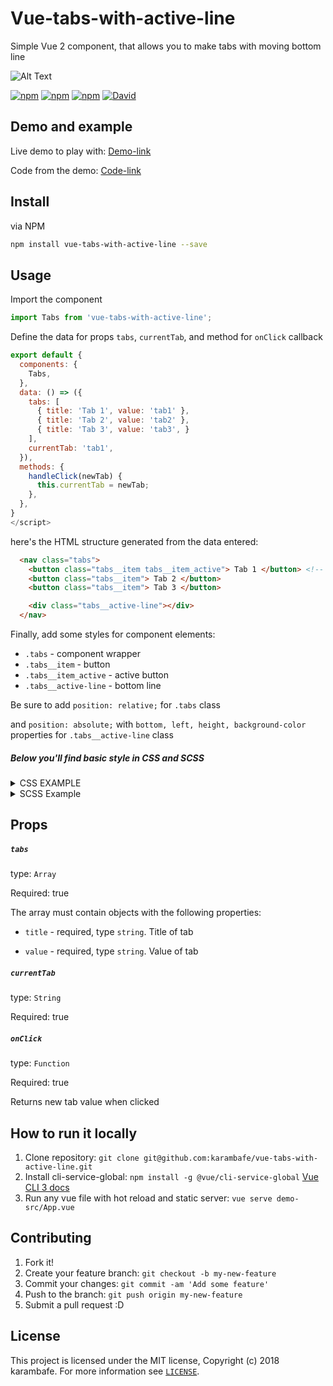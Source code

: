 # Vue-tabs-with-active-line

Simple Vue 2 component, that allows you to make tabs with moving bottom line

![Alt Text](https://media.giphy.com/media/NTDhntg2ySo7rGLaRm/giphy.gif)

[![npm](https://img.shields.io/npm/v/vue-tabs-with-active-line.svg)](https://www.npmjs.com/package/vue-tabs-with-active-line)
[![npm](https://img.shields.io/npm/dm/vue-tabs-with-active-line.svg)](https://www.npmjs.com/package/vue-tabs-with-active-line)
[![npm](https://img.shields.io/npm/dt/vue-tabs-with-active-line.svg)](https://www.npmjs.com/package/vue-tabs-with-active-line)
[![David](https://david-dm.org/karambafe/vue-tabs-with-active-line.svg)](https://david-dm.org/karambafe/vue-tabs-with-active-line)

## Demo and example

Live demo to play with: [Demo-link](https://karambafe.github.io/vue-tabs-with-active-line/)

Code from the demo:  [Code-link](https://github.com/karambafe/vue-tabs-with-active-line/blob/master/examples/Simple.vue)

## Install

via NPM
```bash
npm install vue-tabs-with-active-line --save
```

## Usage

Import the component

```javascript
import Tabs from 'vue-tabs-with-active-line';
```

Define the data for props `tabs`, `currentTab`, and method for `onClick` callback

```javascript
export default {
  components: {
    Tabs,
  },
  data: () => ({
    tabs: [
      { title: 'Tab 1', value: 'tab1' },
      { title: 'Tab 2', value: 'tab2' },
      { title: 'Tab 3', value: 'tab3', }
    ],
    currentTab: 'tab1',
  }),
  methods: {
    handleClick(newTab) {
      this.currentTab = newTab;
    },
  },
}
</script>
```


 here's the HTML structure generated from the data entered:

```html
  <nav class="tabs">
    <button class="tabs__item tabs__item_active"> Tab 1 </button> <!-- active tab -->
    <button class="tabs__item"> Tab 2 </button>
    <button class="tabs__item"> Tab 3 </button>

    <div class="tabs__active-line"></div>
  </nav>
```

Finally, add some styles for component elements:

* `.tabs` - component wrapper
* `.tabs__item` - button
* `.tabs__item_active` - active button
* `.tabs__active-line` - bottom line


Be sure to add  `position: relative;` for `.tabs` class

and `position: absolute;` with `bottom, left, height, background-color` properties for `.tabs__active-line` class
##### Below you'll find basic style in CSS and SCSS
<details><summary>CSS EXAMPLE</summary>

```css
.tabs {
  position: relative;
  margin: 0 auto;
}

.tabs__item {
  display: inline-block;
  margin: 0 5px;
  padding: 10px;
  padding-bottom: 8px;
  font-size: 16px;
  letter-spacing: 0.8px;
  color: gray;
  text-decoration: none;
  border: none;
  background-color: transparent;
  border-bottom: 2px solid transparent;
  cursor: pointer;
  transition: all 0.25s;
}

.tabs__item_active {
  color: black;
}

.tabs__item:hover {
  border-bottom: 2px solid gray;
  color: black;
}

.tabs__item:focus {
  outline: none;
  border-bottom: 2px solid gray;
  color: black;
}

.tabs__item:first-child {
  margin-left: 0;
}

.tabs__item:last-child {
  margin-right: 0;
}

.tabs__active-line {
  position: absolute;
  bottom: 0;
  left: 0;
  height: 2px;
  background-color: black;
  transition: transform 0.4s ease, width 0.4s ease;
}
```

</details>
<details><summary>SCSS Example</summary>

```scss
.tabs {
  position: relative;
  margin: 0 auto;

  &__active-line {
    position: absolute;
    bottom: 0;
    left: 0;
    height: 2px;
    background-color: black;
    transition: transform 0.4s ease, width 0.4s ease;
  }

  &__item {
    display: inline-block;
    margin: 0 5px;
    padding: 10px;
    padding-bottom: 8px;
    font-size: 16px;
    letter-spacing: 0.8px;
    color: gray;
    text-decoration: none;
    border: none;
    background-color: transparent;
    border-bottom: 2px solid transparent;
    cursor: pointer;
    transition: all 0.25s;

    &_active {
      color: black;
    }

    &:hover {
      border-bottom: 2px solid gray;
      color: black;
    }

    &:focus {
      outline: none;
      border-bottom: 2px solid gray;
      color: black;
    }

    &:first-child {
      margin-left: 0;
    }

    &:last-child {
      margin-right: 0;
    }
  }
}
```

</details>

## Props

##### `tabs`

type: `Array`

Required: true

The array must contain objects with the following properties:

 * `title` - required, type `string`. Title of tab

 * `value` - required, type `string`. Value of tab


##### `currentTab`

type: `String`

Required: true

##### `onClick`

type: `Function`

Required: true

Returns new tab value when clicked

## How to run it locally

1. Clone repository: `git clone git@github.com:karambafe/vue-tabs-with-active-line.git`
2. Install cli-service-global: `npm install -g @vue/cli-service-global` [Vue CLI 3 docs](https://cli.vuejs.org/guide/prototyping.html)
3. Run any vue file with hot reload and static server: `vue serve demo-src/App.vue`

## Contributing

1. Fork it!
2. Create your feature branch: `git checkout -b my-new-feature`
3. Commit your changes: `git commit -am 'Add some feature'`
4. Push to the branch: `git push origin my-new-feature`
5. Submit a pull request :D

## License

This project is licensed under the MIT license, Copyright (c) 2018 karambafe. For more information see [`LICENSE`](https://github.com/karambafe/vue-tabs-with-active-line/blob/master/LICENSE).

